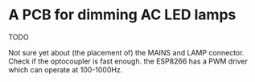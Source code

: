 # A PCB for dimming AC LED lamps


TODO

Not sure yet about (the placement of) the MAINS and LAMP connector.
Check if the optocoupler is fast enough. the ESP8266 has a PWM driver which can operate at 100-1000Hz.